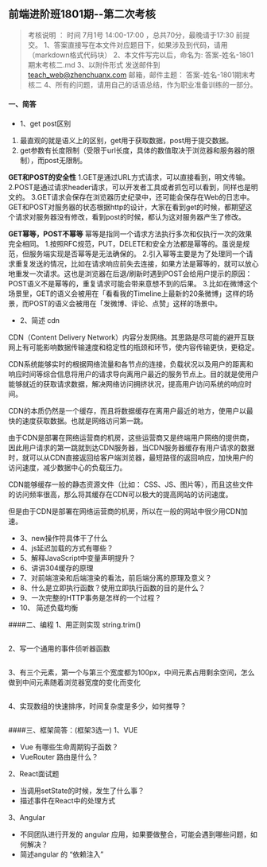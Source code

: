 ## 前端进阶班1801期--第二次考核

> 考核说明 ： 时间 7月1号 14:00-17:00 ，总共70分，最晚请于17:30 前提交。 
> 1、答案直接写在本文件对应题目下，如果涉及到代码，请用（markdown格式代码块）
> 2、本文件写完以后，命名为:  答案-姓名-1801期末考核二.md
> 3、以附件形式 发送邮件到  teach_web@zhenchuanx.com 邮箱，邮件主题： 答案-姓名-1801期末考核二
> 4、所有的问题，请用自己的话语总结，作为职业准备训练的一部分。 


#### 一、简答

- 1、get post区别

1. 最直观的就是语义上的区别，get用于获取数据，post用于提交数据。
2. get参数有长度限制（受限于url长度，具体的数值取决于浏览器和服务器的限制），而post无限制。

**GET和POST的安全性**
1.GET是通过URL方式请求，可以直接看到，明文传输。
2.POST是通过请求header请求，可以开发者工具或者抓包可以看到，同样也是明文的。 
3.GET请求会保存在浏览器历史纪录中，还可能会保存在Web的日志中。GET和POST对服务器的状态根据http的设计，大家在看到get的时候，都期望这个请求对服务器没有修改，看到post的时候，都认为这对服务器产生了修改。

**GET幂等，POST不幂等**
幂等是指同一个请求方法执行多次和仅执行一次的效果完全相同。
1.按照RFC规范，PUT，DELETE和安全方法都是幂等的。虽说是规范，但服务端实现是否幂等是无法确保的。
2.引入幂等主要是为了处理同一个请求重复发送的情况，比如在请求响应前失去连接，如果方法是幂等的，就可以放心地重发一次请求。这也是浏览器在后退/刷新时遇到POST会给用户提示的原因：POST语义不是幂等的，重复请求可能会带来意想不到的后果。
3.比如在微博这个场景里，GET的语义会被用在「看看我的Timeline上最新的20条微博」这样的场景，而POST的语义会被用在「发微博、评论、点赞」这样的场景中。

- 2、简述 cdn

CDN（Content Delivery Network）内容分发网络。其思路是尽可能的避开互联网上有可能影响数据传输速度和稳定性的瓶颈和环节，使内容传输更快，更稳定。

CDN系统能够实时的根据网络流量和各节点的连接，负载状况以及用户的距离和响应时间等综合信息将用户的请求导向离用户最近的服务节点上。目的就是使用户能够就近的获取请求数据，解决网络访问拥挤状况，提高用户访问系统的响应时间。

CDN的本质仍然是一个缓存，而且将数据缓存在离用户最近的地方，使用户以最快的速度获取数据。也就是网络访问第一跳。

由于CDN是部署在网络运营商的机房，这些运营商又是终端用户网络的提供商，因此用户请求的第一跳就到达CDN服务器，当CDN服务器缓存有用户请求的数据时，就可以从CDN直接返回给客户端浏览器，最短路径的返回响应，加快用户的访问速度，减少数据中心的负载压力。

CDN能够缓存一般的静态资源文件（比如： CSS、JS、图片等），而且这些文件的访问频率很高，那么将其缓存在CDN可以极大的提高网站的访问速度。

但是由于CDN是部署在网络运营商的机房，所以在一般的网站中很少用CDN加速。

- 3、new操作符具体干了什么
- 4、js延迟加载的方式有哪些？
- 5、解释JavaScript中变量声明提升？
- 6、讲讲304缓存的原理
- 7、对前端渲染和后端渲染的看法，前后端分离的原理及意义？
- 8、什么是立即执行函数？使用立即执行函数的目的是什么？
- 9、一次完整的HTTP事务是怎样的一个过程？
- 10、 简述负载均衡


####二、编程
1、用正则实现 string.trim() 
```

```

2、写一个通用的事件侦听器函数
```

```


3、有三个元素，第一个与第三个宽度都为100px，中间元素占用剩余空间，怎么做到中间元素随着浏览器宽度的变化而变化
```

```


4、实现数组的快速排序，时间复杂度是多少，如何推导？
```

```


####三、框架简答：(框架3选一)
1、VUE
- Vue 有哪些生命周期钩子函数？
- VueRouter 路由是什么？

2、React面试题
- 当调用setState的时候，发生了什么事？
- 描述事件在React中的处理方式

3、Angular
- 不同团队进行开发的 angular 应用，如果要做整合，可能会遇到哪些问题，如何解决？
- 简述angular 的 “依赖注入”
